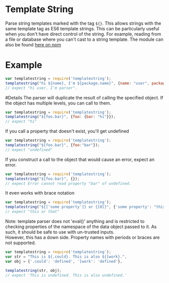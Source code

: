 # Template String
Parse string templates marked with the tag `${}`. This allows strings with the same template tag as ES6 template strings.
This can be particularly useful when you don't have direct control of the string. For example, reading from a file or database where you can't cast to a string template.
The module can also be found <a href = "https://www.npmjs.com/package/templatestring">here on npm</a>
# Example
```javascript
var templatestring = require('templatestring');
templatestring("hi ${name}, I'm ${package.name}", {name: "user", package: {name: "parser"}}); 
// expect "hi user, I'm parser".
```
#Details
The parser will duplicate the result of calling the specified object.
If the object has multiple levels, you can call to them.
```javascript
var templatestring = require('templatestring');
templatestring("${foo.bar}", {foo: {bar: "hi"}}); 
// expect "hi"
```
If you call a property that doesn't exist, you'll get undefined
```javascript
var templatestring = require('templatestring');
templatestring("${foo.bar}", {foo:"bar"}); 
// expect "undefined"
```
If you construct a call to the object that would cause an error, expect an error.
```javascript
var templatestring = require('templatestring');
templatestring("${foo.bar}", {}); 
// expect Error cannot read property "bar" of undefined.
```
It even works with brace notation
```javascript
var templatestring = require('templatestring');
templatestring("${['some property']} or {[0]}", {'some property': "this", 0: "that"}); 
// expect "this or that"
```
Note: template parser does not 'eval()' anything and is restricted to checking properties of the namespace of the data object passed to it.
As such, it should be safe to use with un-trusted inputs.  
However, this has a down side.  Property names with periods or braces are not supported.
```javascript
var templatestring = require('templatestring');
var str = "This is ${.could}. This is also ${[work}.",
var obj = {'.could': 'defined', '[work': 'defined'},

templatestring(str, obj); 
// expect 'This is undefined. This is also undefined.'
```